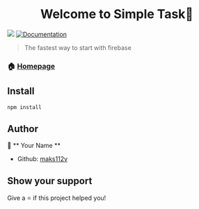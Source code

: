 <h1 align="center">Welcome to Simple Task👋</h1>
<p>
  <img src="https://img.shields.io/badge/version-1.0-blue.svg?cacheSeconds=2592000" />
  <a href="https://github.com/maks112v/simpletask/">
    <img alt="Documentation" src="https://img.shields.io/badge/documentation-yes-brightgreen.svg" target="_blank" />
  </a>
</p>

> The fastest way to start with firebase

### 🏠 [Homepage](https://simpletask.maksv.me/loginl)

## Install

```sh
npm install
```

## Author

👤 ** Your Name **

- Github: [maks112v](https://github.com/maks112v)

## Show your support

Give a ⭐️ if this project helped you!
